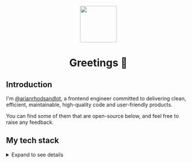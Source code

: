 <p align="center">
  <img src="https://github.githubassets.com/images/modules/profile/achievements/starstruck-default.png" width="100" height="100">
  <h1 align="center">Greetings 👋</h1>
</p>

## Introduction
I'm [@arianrhodsandlot](https://github.com/arianrhodsandlot), a frontend engineer committed to delivering clean, efficient, maintainable, high-quality code and user-friendly products.

You can find some of them that are open-source below, and feel free to raise any feedback.

## My tech stack
<details>
  <h3 id="proficient-recently-used">Proficient / recently used</h3>
  <summary>Expand to see details</summary>
  <ul>
    <li>
      <h4 id="languages-runtimes">Languages &amp; runtimes</h4>
      <p>
        <img src="https://img.shields.io/badge/css3-1572B6.svg?style=for-the-badge&amp;logo=css3&amp;logoColor=white" alt="CSS3" />
        <img src="https://img.shields.io/badge/html5-E34F26.svg?style=for-the-badge&amp;logo=html5&amp;logoColor=white" alt="HTML5" />
        <img src="https://img.shields.io/badge/javascript-F7DF1E.svg?style=for-the-badge&amp;logo=javascript&amp;logoColor=black" alt="JavaScript" />
        <img src="https://img.shields.io/badge/node.js-6DA55F?style=for-the-badge&amp;logo=node.js&amp;logoColor=white" alt="NodeJS" />
        <img src="https://img.shields.io/badge/typescript-007ACC.svg?style=for-the-badge&amp;logo=typescript&amp;logoColor=white" alt="TypeScript" />
      </p>
    </li>
    <li>
      <h4 id="libraries-frameworks">Libraries &amp; frameworks</h4>
      <p>
        <img src="https://img.shields.io/badge/jquery-0769AD.svg?style=for-the-badge&amp;logo=jquery&amp;logoColor=white" alt="jQuery" />
        <img src="https://img.shields.io/badge/lodash-3492FF.svg?style=for-the-badge&amp;logo=lodash&amp;logoColor=white" alt="lodash" />
        <img src="https://img.shields.io/badge/Next.js-black?style=for-the-badge&amp;logo=next.js&amp;logoColor=white" alt="NextJS" />
        <img src="https://img.shields.io/badge/Nuxt-002E3B?style=for-the-badge&amp;logo=nuxtdotjs&amp;logoColor=#00DC82" alt="Nuxt" />
        <img src="https://img.shields.io/badge/react-20232a.svg?style=for-the-badge&amp;logo=react&amp;logoColor=%2361DAFB" alt="React" />
        <img src="https://img.shields.io/badge/redux-593d88.svg?style=for-the-badge&amp;logo=redux&amp;logoColor=white" alt="Redux" />
        <img
          src="https://img.shields.io/badge/tailwind%20css-38B2AC.svg?style=for-the-badge&amp;logo=tailwind-css&amp;logoColor=white"
          alt="TailwindCSS"
        />
        <img src="https://img.shields.io/badge/vue.js-35495e.svg?style=for-the-badge&amp;logo=vuedotjs&amp;logoColor=%234FC08D" alt="Vue.js" />
      </p>
    </li>
    <li>
      <h4 id="tools">Tools</h4>
      <p>
        <img src="https://img.shields.io/badge/ESLint-4B3263?style=for-the-badge&amp;logo=eslint&amp;logoColor=white" alt="ESLint" />
        <img src="https://img.shields.io/badge/git-F05033.svg?style=for-the-badge&amp;logo=git&amp;logoColor=white" alt="Git" />
        <img src="https://img.shields.io/badge/-jest-C21325?style=for-the-badge&amp;logo=jest&amp;logoColor=white" alt="Jest" />
        <img src="https://img.shields.io/badge/npm-CB3837.svg?style=for-the-badge&amp;logo=npm&amp;logoColor=white" alt="NPM" />
        <img src="https://img.shields.io/badge/playwright-2EAD33.svg?style=for-the-badge&amp;logo=playwright&amp;logoColor=white" alt="Playwright" />
        <img src="https://img.shields.io/badge/pnpm-4a4a4a.svg?style=for-the-badge&amp;logo=pnpm&amp;logoColor=f69220" alt="PNPM" />
        <img src="https://img.shields.io/badge/Prettier-F7B93E.svg?style=for-the-badge&amp;logo=Prettier&amp;logoColor=black" alt="Prettier" />
        <img src="https://img.shields.io/badge/Rollup-ef3335?style=for-the-badge&amp;logo=rollup.js&amp;logoColor=white" alt="RollupJS" />
        <img src="https://img.shields.io/badge/vite-646CFF.svg?style=for-the-badge&amp;logo=vite&amp;logoColor=white" alt="Vite" />
        <img src="https://img.shields.io/badge/vitest-6E9F18.svg?style=for-the-badge&amp;logo=vitest&amp;logoColor=white" alt="Vitest" />
        <img src="https://img.shields.io/badge/webpack-8DD6F9.svg?style=for-the-badge&amp;logo=webpack&amp;logoColor=black" alt="Webpack" />
        <img src="https://img.shields.io/badge/yarn-2C8EBB.svg?style=for-the-badge&amp;logo=yarn&amp;logoColor=white" alt="Yarn" />
      </p>
    </li>
  </ul>
  <h3 id="have-ever-used-or-worked-with">Have ever used or worked with</h3>
  <details>
    <summary>Expand to see details</summary>
    <ul>
      <li>
        <h4>Languages &amp; runtimes</h4>
        <img src="https://img.shields.io/badge/Bun-black.svg?style=for-the-badge&amp;logo=bun&amp;logoColor=white" alt="Bun" />
        <img src="https://img.shields.io/badge/c-00599C.svg?style=for-the-badge&amp;logo=c&amp;logoColor=white" alt="C" />
        <img
          src="https://img.shields.io/badge/coffeescript-2F2625.svg?style=for-the-badge&amp;logo=coffeescript&amp;logoColor=white"
          alt="coffeescript"
        />
        <img src="https://img.shields.io/badge/json-black?style=for-the-badge&amp;logo=json&amp;logoColor=white" alt="json" />
        <img src="https://img.shields.io/badge/less-2B4C80?style=for-the-badge&amp;logo=less&amp;logoColor=white" alt="Less" />
        <img src="https://img.shields.io/badge/markdown-black.svg?style=for-the-badge&amp;logo=markdown&amp;logoColor=white" alt="Markdown" />
        <img src="https://img.shields.io/badge/mermaid-FF3670.svg?style=for-the-badge&amp;logo=mermaid&amp;logoColor=white" alt="mermaid" />
        <img src="https://img.shields.io/badge/php-777BB4.svg?style=for-the-badge&amp;logo=php&amp;logoColor=white" alt="PHP" />
        <img src="https://img.shields.io/badge/Pug-A86454?style=for-the-badge&amp;logo=pug&amp;logoColor=white" alt="Pug" />
        <img src="https://img.shields.io/badge/python-3670A0?style=for-the-badge&amp;logo=python&amp;logoColor=ffdd54" alt="Python" />
        <img src="https://img.shields.io/badge/ruby-CC342D.svg?style=for-the-badge&amp;logo=ruby&amp;logoColor=white" alt="Ruby" />
        <img src="https://img.shields.io/badge/SASS-hotpink.svg?style=for-the-badge&amp;logo=SASS&amp;logoColor=white" alt="SASS" />
        <img
          src="https://img.shields.io/badge/shell_script-121011.svg?style=for-the-badge&amp;logo=gnu-bash&amp;logoColor=white"
          alt="Shell Script"
        />
        <img src="https://img.shields.io/badge/stylus-ff6347.svg?style=for-the-badge&amp;logo=stylus&amp;logoColor=white" alt="Stylus" />
        <img src="https://img.shields.io/badge/toml-9C4121.svg?style=for-the-badge&amp;logo=toml&amp;logoColor=white" alt="toml" />
        <img src="https://img.shields.io/badge/yaml-white.svg?style=for-the-badge&amp;logo=yaml&amp;logoColor=black" alt="YAML" />
      </li>
      <li>
        <h4>Libraries &amp; frameworks</h4>
        <img src="https://img.shields.io/badge/Amp-005AF0?style=for-the-badge&amp;logo=amp&amp;logoColor=white" alt="Amp" />
        <img src="https://img.shields.io/badge/angular.js-E23237.svg?style=for-the-badge&amp;logo=angularjs&amp;logoColor=white" alt="Angular.js" />
        <img
          src="https://img.shields.io/badge/apache%20echarts-117AC9.svg?style=for-the-badge&amp;logo=apacheecharts&amp;logoColor=white"
          alt="Apache Echarts"
        />
        <img src="https://img.shields.io/badge/astro-2C2052.svg?style=for-the-badge&amp;logo=astro&amp;logoColor=white" alt="Astro" />
        <img src="https://img.shields.io/badge/axios-5A29E4.svg?style=for-the-badge&amp;logo=axios&amp;logoColor=white" alt="axios" />
        <img
          src="https://img.shields.io/badge/backbone.js-0071B5.svg?style=for-the-badge&amp;logo=backbonedotjs&amp;logoColor=white"
          alt="backbonedotjs"
        />
        <img src="https://img.shields.io/badge/bootstrap-8511FA.svg?style=for-the-badge&amp;logo=bootstrap&amp;logoColor=white" alt="Bootstrap" />
        <img src="https://img.shields.io/badge/bulma-00D0B1?style=for-the-badge&amp;logo=bulma&amp;logoColor=white" alt="Bulma" />
        <img
          src="https://img.shields.io/badge/codeigniter-EF4223.svg?style=for-the-badge&amp;logo=codeigniter&amp;logoColor=white"
          alt="codeigniter"
        />
        <img src="https://img.shields.io/badge/css%20modules-black?style=for-the-badge&amp;logo=cssmodules&amp;logoColor=white" alt="cssmodules" />
        <img src="https://img.shields.io/badge/date%20fns-770C56.svg?style=for-the-badge&amp;logo=datefns&amp;logoColor=white" alt="datefns" />
        <img src="https://img.shields.io/badge/.env-ECD53F.svg?style=for-the-badge&amp;logo=dotenv&amp;logoColor=black" alt="dotenv" />
        <img src="https://img.shields.io/badge/ejs-B4CA65.svg?style=for-the-badge&amp;logo=ejs&amp;logoColor=black" alt="ejs" />
        <img src="https://img.shields.io/badge/Electron-191970?style=for-the-badge&amp;logo=Electron&amp;logoColor=white" alt="Electron.js" />
        <img src="https://img.shields.io/badge/esbuild-FFCF00.svg?style=for-the-badge&amp;logo=esbuild&amp;logoColor=black" alt="esbuild" />
        <img src="https://img.shields.io/badge/express.js-404d59.svg?style=for-the-badge&amp;logo=express&amp;logoColor=%2361DAFB" alt="Express.js" />
        <img src="https://img.shields.io/badge/flask-000.svg?style=for-the-badge&amp;logo=flask&amp;logoColor=white" alt="Flask" />
        <img
          src="https://img.shields.io/badge/font%20awesome-528DD7.svg?style=for-the-badge&amp;logo=fontawesome&amp;logoColor=white"
          alt="fontawesome"
        />
        <img src="https://img.shields.io/badge/Framer%20Motion-black?style=for-the-badge&amp;logo=framer&amp;logoColor=blue" alt="Framer Motion" />
        <img
          src="https://img.shields.io/badge/handlebars-black.svg?style=for-the-badge&amp;logo=handlebarsdotjs&amp;logoColor=white"
          alt="handlebarsdotjs"
        />
        <img src="https://img.shields.io/badge/i18next-26A69A.svg?style=for-the-badge&amp;logo=i18next&amp;logoColor=white" alt="i18next" />
        <img src="https://img.shields.io/badge/iconify-1769AA.svg?style=for-the-badge&amp;logo=iconify&amp;logoColor=white" alt="iconify" />
        <img src="https://img.shields.io/badge/jinja-white.svg?style=for-the-badge&amp;logo=jinja&amp;logoColor=black" alt="Jinja" />
        <img src="https://img.shields.io/badge/koa-33333D.svg?style=for-the-badge&amp;logo=koa&amp;logoColor=white" alt="koa" />
        <img
          src="https://img.shields.io/badge/normalize.css-E3695F.svg?style=for-the-badge&amp;logo=normalizedotcss&amp;logoColor=white"
          alt="normalizedotcss"
        />
        <img src="https://img.shields.io/badge/numpy-013243.svg?style=for-the-badge&amp;logo=numpy&amp;logoColor=white" alt="NumPy" />
        <img src="https://img.shields.io/badge/pandas-150458.svg?style=for-the-badge&amp;logo=pandas&amp;logoColor=white" alt="Pandas" />
        <img src="https://img.shields.io/badge/postcss-DD3A0A.svg?style=for-the-badge&amp;logo=postcss&amp;logoColor=white" alt="postcss" />
        <img src="https://img.shields.io/badge/Preact-673AB8.svg?style=for-the-badge&amp;logo=preact&amp;logoColor=white" alt="Preact" />
        <img src="https://img.shields.io/badge/PWA-5A0FC8.svg?style=for-the-badge&amp;logo=PWA&amp;logoColor=white" alt="PWA" />
        <img src="https://img.shields.io/badge/radix%20ui-161618.svg?style=for-the-badge&amp;logo=radix-ui&amp;logoColor=white" alt="Radix UI" />
        <img src="https://img.shields.io/badge/rails-CC0000.svg?style=for-the-badge&amp;logo=ruby-on-rails&amp;logoColor=white" alt="Rails" />
        <img
          src="https://img.shields.io/badge/-React%20Query-FF4154?style=for-the-badge&amp;logo=react%20query&amp;logoColor=white"
          alt="React Query"
        />
        <img
          src="https://img.shields.io/badge/React_Router-CA4245?style=for-the-badge&amp;logo=react-router&amp;logoColor=white"
          alt="React Router"
        />
        <img src="https://img.shields.io/badge/svelte-f1413d.svg?style=for-the-badge&amp;logo=svelte&amp;logoColor=white" alt="Svelte" />
        <img src="https://img.shields.io/badge/swiper-6332F6.svg?style=for-the-badge&amp;logo=swiper&amp;logoColor=white" alt="swiper" />
        <img src="https://img.shields.io/badge/swr-black.svg?style=for-the-badge&amp;logo=swr&amp;logoColor=white" alt="swr" />
        <img src="https://img.shields.io/badge/WordPress-117AC9.svg?style=for-the-badge&amp;logo=WordPress&amp;logoColor=white" alt="WordPress" />
      </li>
      <li>
        <h4>Tools</h4>
        <img src="https://img.shields.io/badge/-ava-4B4B77?style=for-the-badge&amp;logo=avajs&amp;logoColor=white" alt="avajs" />
        <img src="https://img.shields.io/badge/Babel-F9DC3e?style=for-the-badge&amp;logo=babel&amp;logoColor=black" alt="Babel" />
        <img src="https://img.shields.io/badge/-bower-EF5734?style=for-the-badge&amp;logo=bower&amp;logoColor=white" alt="bower" />
        <img src="https://img.shields.io/badge/-chai-A30701?style=for-the-badge&amp;logo=chai&amp;logoColor=white" alt="chai" />
        <img src="https://img.shields.io/badge/-cypress-E5E5E5?style=for-the-badge&amp;logo=cypress&amp;logoColor=058a5e" alt="cypress" />
        <img src="https://img.shields.io/badge/docker-0db7ed.svg?style=for-the-badge&amp;logo=docker&amp;logoColor=white" alt="Docker" />
        <img
          src="https://img.shields.io/badge/-editorconfig-FEFEFE?style=for-the-badge&amp;logo=editorconfig&amp;logoColor=black"
          alt="editorconfig"
        />
        <img src="https://img.shields.io/badge/esbuild-FFCF00.svg?style=for-the-badge&amp;logo=esbuild&amp;logoColor=black" alt="esbuild" />
        <img src="https://img.shields.io/badge/git%20lfs-F64935.svg?style=for-the-badge&amp;logo=gitlfs&amp;logoColor=white" alt="gitlfs" />
        <img src="https://img.shields.io/badge/Grunt-FAA918.svg?style=for-the-badge&amp;logo=Grunt&amp;logoColor=white" alt="Grunt" />
        <img src="https://img.shields.io/badge/GULP-CF4647.svg?style=for-the-badge&amp;logo=gulp&amp;logoColor=white" alt="Gulp" />
        <img src="https://img.shields.io/badge/jupyter-FA0F00.svg?style=for-the-badge&amp;logo=jupyter&amp;logoColor=white" alt="Jupyter Notebook" />
        <img src="https://img.shields.io/badge/-mocha-8D6748?style=for-the-badge&amp;logo=mocha&amp;logoColor=white" alt="mocha" />
        <img src="https://img.shields.io/badge/mysql-4479A1.svg?style=for-the-badge&amp;logo=mysql&amp;logoColor=white" alt="mysql" />
        <img src="https://img.shields.io/badge/nginx-009639.svg?style=for-the-badge&amp;logo=nginx&amp;logoColor=white" alt="Nginx" />
        <img src="https://img.shields.io/badge/NODEMON-323330.svg?style=for-the-badge&amp;logo=nodemon&amp;logoColor=%BBDEAD" alt="Nodemon" />
        <img src="https://img.shields.io/badge/-pipx-2CFFAA?style=for-the-badge&amp;logo=pipx&amp;logoColor=black" alt="pipx" />
        <img src="https://img.shields.io/badge/-pm2-2B037A?style=for-the-badge&amp;logo=pm2&amp;logoColor=white" alt="pm2" />
        <img src="https://img.shields.io/badge/Poetry-3B82F6.svg?style=for-the-badge&amp;logo=poetry&amp;logoColor=white" alt="Poetry" />
        <img src="https://img.shields.io/badge/-precommit-FAB040?style=for-the-badge&amp;logo=precommit&amp;logoColor=black" alt="precommit" />
        <img src="https://img.shields.io/badge/-puppeteer-40B5A4?style=for-the-badge&amp;logo=puppeteer&amp;logoColor=white" alt="puppeteer" />
        <img src="https://img.shields.io/badge/standardjs-F3DF49.svg?style=for-the-badge&amp;logo=standardjs&amp;logoColor=black" alt="standardjs" />
        <img src="https://img.shields.io/badge/-stylelint-263238?style=for-the-badge&amp;logo=stylelint&amp;logoColor=white" alt="stylelint" />
        <img src="https://img.shields.io/badge/swc-black.svg?style=for-the-badge&amp;logo=swc&amp;logoColor=white" alt="swc" />
        <img src="https://img.shields.io/badge/vagrant-1563FF.svg?style=for-the-badge&amp;logo=vagrant&amp;logoColor=white" alt="Vagrant" />
      </li>
    </ul>
  </details>
  <h2 id="my-toolbox">My toolbox</h2>
  <details>
    <summary>Expand to see details</summary>
    <ul>
      <li>
        <h3>Operating systems</h3>
        <img src="https://img.shields.io/badge/chrome%20os-3d89fc?style=for-the-badge&amp;logo=google%20chrome&amp;logoColor=white" alt="Chrome OS" />
        <img src="https://img.shields.io/badge/iOS-black?style=for-the-badge&amp;logo=ios&amp;logoColor=white" alt="iOS" />
        <img src="https://img.shields.io/badge/lineageos-167C80?style=for-the-badge&amp;logo=lineageos&amp;logoColor=white" alt="Lineageos" />
        <img src="https://img.shields.io/badge/mac%20os-black?style=for-the-badge&amp;logo=macos&amp;logoColor=F0F0F0" alt="macOS" />
        <img src="https://img.shields.io/badge/Manjaro-35BF5C?style=for-the-badge&amp;logo=Manjaro&amp;logoColor=white" alt="Manjaro" />
        <img
          src="https://img.shields.io/badge/Windows%2011-0079d5.svg?style=for-the-badge&amp;logo=Windows%2011&amp;logoColor=white"
          alt="Windows 11"
        />
      </li>
      <li>
        <h3>Browsers</h3>
        <img src="https://img.shields.io/badge/Edge-0078D7?style=for-the-badge&amp;logo=Microsoft-edge&amp;logoColor=white" alt="Edge" />
        <img
          src="https://img.shields.io/badge/Google%20Chrome-4285F4?style=for-the-badge&amp;logo=GoogleChrome&amp;logoColor=white"
          alt="Google Chrome"
        />
        <img src="https://img.shields.io/badge/Safari-black?style=for-the-badge&amp;logo=Safari&amp;logoColor=white" alt="Safari" />
        <img src="https://img.shields.io/badge/Vivaldi-EF3939?style=for-the-badge&amp;logo=Vivaldi&amp;logoColor=white" alt="Vivaldi" />
      </li>
      <li>
        <h3>Services &amp; platforms</h3>
        <img src="https://img.shields.io/badge/bitbucket-0047B3.svg?style=for-the-badge&amp;logo=bitbucket&amp;logoColor=white" alt="Bitbucket" />
        <img src="https://img.shields.io/badge/chatGPT-74aa9c?style=for-the-badge&amp;logo=openai&amp;logoColor=white" alt="ChatGPT" />
        <img src="https://img.shields.io/badge/Cloudflare-F38020?style=for-the-badge&amp;logo=Cloudflare&amp;logoColor=white" alt="Cloudflare" />
        <img
          src="https://img.shields.io/badge/cloudflare%20pages-F38020?style=for-the-badge&amp;logo=cloudflarepages&amp;logoColor=white"
          alt="Cloudflarepages"
        />
        <img src="https://img.shields.io/badge/CodePen-white?style=for-the-badge&amp;logo=codepen&amp;logoColor=black" alt="CodePen" />
        <img src="https://img.shields.io/badge/feedly-2BB24C?style=for-the-badge&amp;logo=feedly&amp;logoColor=white" alt="feedly" />
        <img src="https://img.shields.io/badge/figma-F24E1E.svg?style=for-the-badge&amp;logo=figma&amp;logoColor=white" alt="Figma" />
        <img
          src="https://img.shields.io/badge/github%20actions-2671E5.svg?style=for-the-badge&amp;logo=githubactions&amp;logoColor=white"
          alt="GitHub Actions"
        />
        <img src="https://img.shields.io/badge/github%20pages-121013?style=for-the-badge&amp;logo=github&amp;logoColor=white" alt="Github Pages" />
        <img src="https://img.shields.io/badge/github-121011.svg?style=for-the-badge&amp;logo=github&amp;logoColor=white" alt="GitHub" />
        <img src="https://img.shields.io/badge/google-4285F4?style=for-the-badge&amp;logo=google&amp;logoColor=white" alt="Google" />
        <img src="https://img.shields.io/badge/jsdelivr-E84D3D.svg?style=for-the-badge&amp;logo=jsdelivr&amp;logoColor=white" alt="jsdelivr" />
        <img src="https://img.shields.io/badge/MDN_Web_Docs-black?style=for-the-badge&amp;logo=mdnwebdocs&amp;logoColor=white" alt="MDN Web Docs" />
        <img
          src="https://img.shields.io/badge/OneDrive-0078D4.svg?style=for-the-badge&amp;logo=microsoftonedrive&amp;logoColor=white"
          alt="OneDrive"
        />
        <img
          src="https://img.shields.io/badge/-Stackoverflow-FE7A16?style=for-the-badge&amp;logo=stack-overflow&amp;logoColor=white"
          alt="Stack Overflow"
        />
        <img src="https://img.shields.io/badge/Stackblitz-fff?style=for-the-badge&amp;logo=Stackblitz&amp;logoColor=1389FD" alt="Stackblitz" />
        <img src="https://img.shields.io/badge/Trello-026AA7.svg?style=for-the-badge&amp;logo=Trello&amp;logoColor=white" alt="Trello" />
        <img src="https://img.shields.io/badge/vercel-black.svg?style=for-the-badge&amp;logo=vercel&amp;logoColor=white" alt="Vercel" />
        <img src="https://img.shields.io/badge/Wikipedia-black.svg?style=for-the-badge&amp;logo=wikipedia&amp;logoColor=white" alt="Wikipedia" />
      </li>
      <li>
        <h3>Development softwares</h3>
        <img src="https://img.shields.io/badge/alacritty-F46D01?style=for-the-badge&amp;logo=alacritty&amp;logoColor=white" alt="alacritty" />
        <img src="https://img.shields.io/badge/charles-F3F5F5?style=for-the-badge&amp;logo=charles&amp;logoColor=black" alt="charles" />
        <img src="https://img.shields.io/badge/curl-073551?style=for-the-badge&amp;logo=curl&amp;logoColor=white" alt="curl" />
        <img
          src="https://img.shields.io/badge/Gimp-657D8B?style=for-the-badge&amp;logo=gimp&amp;logoColor=white"
          alt="Gimp Gnu Image Manipulation Program"
        />
        <img src="https://img.shields.io/badge/homebrew-FBB040?style=for-the-badge&amp;logo=homebrew&amp;logoColor=black" alt="homebrew" />
        <img src="https://img.shields.io/badge/iterm2-000.svg?style=for-the-badge&amp;logo=iterm2&amp;logoColor=white" alt="iTerm2" />
        <img src="https://img.shields.io/badge/sourcetree-0052CC?style=for-the-badge&amp;logo=sourcetree&amp;logoColor=white" alt="sourcetree" />
        <img src="https://img.shields.io/badge/Starship-DD0B78?style=for-the-badge&amp;logo=Starship&amp;logoColor=white" alt="Starship" />
        <img src="https://img.shields.io/badge/tmux-1BB91F?style=for-the-badge&amp;logo=tmux&amp;logoColor=white" alt="tmux" />
        <img src="https://img.shields.io/badge/VIM-11AB00.svg?style=for-the-badge&amp;logo=vim&amp;logoColor=white" alt="Vim" />
        <img
          src="https://img.shields.io/badge/Visual%20Studio%20Code-0078d7.svg?style=for-the-badge&amp;logo=visual-studio-code&amp;logoColor=white"
          alt="Visual Studio Code"
        />
        <img
          src="https://img.shields.io/badge/Windows%20Terminal-4D4D4D.svg?style=for-the-badge&amp;logo=windows-terminal&amp;logoColor=white"
          alt="Windows Terminal"
        />
        <img src="https://img.shields.io/badge/Zsh-F15A24?style=for-the-badge&amp;logo=Zsh&amp;logoColor=white" alt="Zsh" />
      </li>
    </ul>
  </details>
</details>
